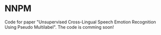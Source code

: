 # NNPM
Code for paper "Unsupervised Cross-Lingual Speech Emotion Recognition Using Pseudo Multilabel". The code is comming soon!
